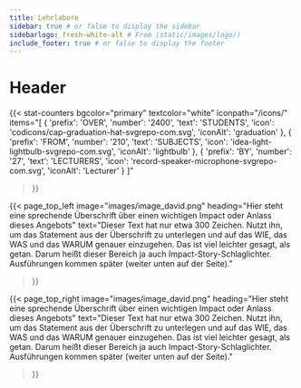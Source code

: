 ```yaml
---
title: Lehrlabore
sidebar: true # or false to display the sidebar
sidebarlogo: fresh-white-alt # From (static/images/logo/)
include_footer: true # or false to display the footer
---
```


# Header

{{< stat-counters 
    bgcolor="primary" 
    textcolor="white"
    iconpath="/icons/"
    items="[
      {
        'prefix': 'OVER',
        'number': '2400',
        'text': 'STUDENTS',
        'icon': 'codicons/cap-graduation-hat-svgrepo-com.svg',
        'iconAlt': 'graduation'
      },
      {
        'prefix': 'FROM',
        'number': '210',
        'text': 'SUBJECTS',
        'icon': 'idea-light-lightbulb-svgrepo-com.svg',
        'iconAlt': 'lightbulb'
      },
      {
        'prefix': 'BY',
        'number': '27',
        'text': 'LECTURERS',
        'icon': 'record-speaker-microphone-svgrepo-com.svg',
        'iconAlt': 'Lecturer'
      }
    ]"
>}}




{{< page_top_left 
  image="images/image_david.png" 
  heading="Hier steht eine sprechende Überschrift über einen wichtigen Impact oder Anlass dieses Angebots" 
  text="Dieser Text hat nur etwa 300 Zeichen. Nutzt ihn, um das Statement aus der Überschrift zu unterlegen und auf das WIE, das WAS und das WARUM genauer einzugehen. Das ist viel leichter gesagt, als getan. Darum heißt dieser Bereich ja auch Impact-Story-Schlaglichter. Ausführungen kommen später (weiter unten auf der Seite)." 
>}}

{{< page_top_right 
  image="images/image_david.png" 
  heading="Hier steht eine sprechende Überschrift über einen wichtigen Impact oder Anlass dieses Angebots" 
  text="Dieser Text hat nur etwa 300 Zeichen. Nutzt ihn, um das Statement aus der Überschrift zu unterlegen und auf das WIE, das WAS und das WARUM genauer einzugehen. Das ist viel leichter gesagt, als getan. Darum heißt dieser Bereich ja auch Impact-Story-Schlaglichter. Ausführungen kommen später (weiter unten auf der Seite)." 
>}}